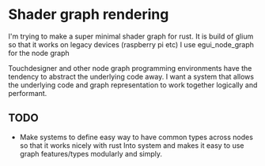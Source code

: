 # Shader graph rendering
I'm trying to make a super minimal shader graph for rust. It is build of glium so that it works on legacy devices (raspberry pi etc)
I use egui_node_graph for the node graph

Touchdesigner and other node graph programming environments have the tendency to abstract the underlying code away. I want a system that allows the underlying code and graph representation to work together logically and performant.

## TODO
- Make systems to define easy way to have common types across nodes so that it works nicely with rust Into<T> system and makes it easy to use graph features/types modularly and simply.